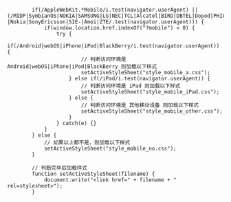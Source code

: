             if(/AppleWebKit.*Mobile/i.test(navigator.userAgent) || (/MIDP|SymbianOS|NOKIA|SAMSUNG|LG|NEC|TCL|Alcatel|BIRD|DBTEL|Dopod|PHILIPS|HAIER|LENOVO|MOT-|Nokia|SonyEricsson|SIE-|Amoi|ZTE/.test(navigator.userAgent))) {
                if(window.location.href.indexOf("?mobile") < 0) {
                    try {
                        if(/Android|webOS|iPhone|iPod|BlackBerry/i.test(navigator.userAgent)) {
                            // 判断访问环境是 Android|webOS|iPhone|iPod|BlackBerry 则加载以下样式 
                            setActiveStyleSheet("style_mobile_a.css");
                        } else if(/iPad/i.test(navigator.userAgent)) {
                            // 判断访问环境是 iPad 则加载以下样式 
                            setActiveStyleSheet("style_mobile_iPad.css");
                        } else {
                            // 判断访问环境是 其他移动设备 则加载以下样式 
                            setActiveStyleSheet("style_mobile_other.css");
                        }
                    } catch(e) {}
                }
            } else {
                // 如果以上都不是，则加载以下样式 
                setActiveStyleSheet("style_mobile_no.css");
            }

            // 判断完毕后加载样式 
            function setActiveStyleSheet(filename) {
                document.write("<link href=" + filename + " rel=stylesheet>");
            }